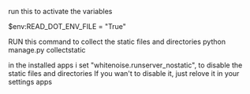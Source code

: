 run this to activate the variables

$env:READ_DOT_ENV_FILE = "True"

RUN this command to collect the static files and directories
python manage.py collectstatic

in the installed apps i set "whitenoise.runserver_nostatic",
to disable the static files and directories If you wan't to disable it, just relove it in your settings apps
